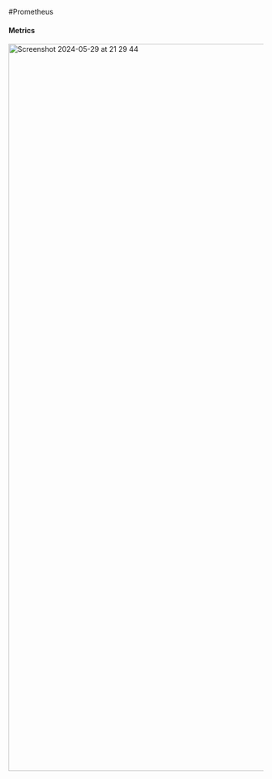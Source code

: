 #Prometheus

#### Metrics
<img width="1437" alt="Screenshot 2024-05-29 at 21 29 44" src="https://github.com/sumitnair26/Prometheus/assets/24470385/541a3a6c-795d-4569-8bf4-b552beb8260a">
